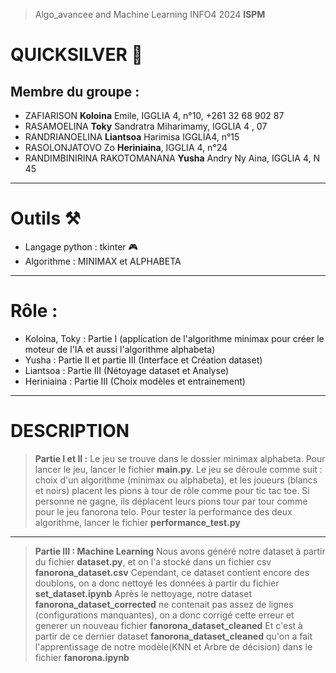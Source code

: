 >Algo_avancee and Machine Learning INFO4 2024 **ISPM**
# QUICKSILVER 🤖
## Membre du groupe :

  * ZAFIARISON **Koloina** Emile, IGGLIA 4, n°10, +261 32 68 902 87
  * RASAMOELINA **Toky** Sandratra Miharimamy, IGGLIA 4 , 07
  * RANDRIANOELINA **Liantsoa** Harimisa IGGLIA4, n°15
  * RASOLONJATOVO Zo **Heriniaina**, IGGLIA 4, n°24
  * RANDIMBINIRINA RAKOTOMANANA **Yusha** Andry Ny Aina, IGGLIA 4, N 45
---
# Outils ⚒️
  * Langage python : tkinter 🎮
  * Algorithme : MINIMAX et ALPHABETA
---

# Rôle :

  * Koloina, Toky : Partie I (application de l'algorithme minimax pour créer le moteur de l'IA et aussi l'algorithme alphabeta)
  * Yusha : Partie II et partie III (Interface et Création dataset)
  * Liantsoa : Partie III (Nétoyage dataset et Analyse)
  * Heriniaina : Partie III (Choix modèles et entrainement)

---
# DESCRIPTION

> **Partie I et II :**
> Le jeu se trouve dans le dossier minimax alphabeta. Pour lancer le jeu, lancer le fichier **main.py**.
> Le jeu se déroule comme suit :  choix d'un algorithme (minimax ou alphabeta), et les joueurs (blancs et noirs) placent les pions à tour de rôle comme pour tic tac toe. Si personne ne gagne, ils déplacent leurs pions tour par tour comme pour le jeu fanorona telo.
> Pour tester la performance des deux algorithme, lancer le fichier  **performance_test.py**
---
> **Partie III : Machine Learning**
> Nous avons généré notre dataset à partir du fichier **dataset.py**, et on l'a stocké dans un fichier csv **fanorona_dataset.csv**
> Cependant, ce dataset contient encore des doublons, on a donc nettoyé les données à partir du fichier **set_dataset.ipynb**
> Après le nettoyage, notre dataset **fanorona_dataset_corrected** ne contenait pas assez de lignes (configurations manquantes), on a donc corrigé cette erreur et generer un nouveau fichier **fanorona_dataset_cleaned**
> Et c'est à partir de ce dernier dataset **fanorona_dataset_cleaned** qu'on a fait l'apprentissage de notre modèle(KNN et Arbre de décision) dans le fichier **fanorona.ipynb**
